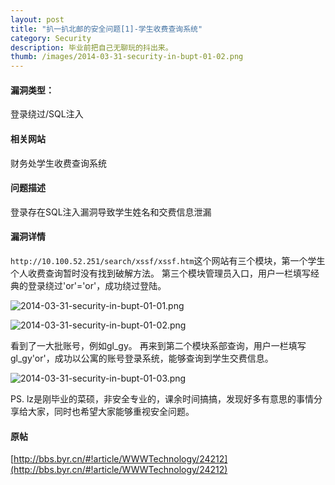 ```yaml
---
layout: post
title: "扒一扒北邮的安全问题[1]-学生收费查询系统"
category: Security
description: 毕业前把自己无聊玩的抖出来。
thumb: /images/2014-03-31-security-in-bupt-01-02.png
---
```


#### 漏洞类型： 

登录绕过/SQL注入

#### 相关网站

财务处学生收费查询系统

#### 问题描述

登录存在SQL注入漏洞导致学生姓名和交费信息泄漏

#### 漏洞详情

`http://10.100.52.251/search/xssf/xssf.htm`这个网站有三个模块，第一个学生个人收费查询暂时没有找到破解方法。 
第三个模块管理员入口，用户一栏填写经典的登录绕过'or'='or'，成功绕过登陆。 

![2014-03-31-security-in-bupt-01-01.png](//dn-johnwong.qbox.me/images/2014-03-31-security-in-bupt-01-01.png)

![2014-03-31-security-in-bupt-01-02.png](//dn-johnwong.qbox.me/images/2014-03-31-security-in-bupt-01-02.png)

看到了一大批账号，例如gl_gy。 
再来到第二个模块系部查询，用户一栏填写gl_gy'or'，成功以公寓的账号登录系统，能够查询到学生交费信息。 

![2014-03-31-security-in-bupt-01-03.png](//dn-johnwong.qbox.me/images/2014-03-31-security-in-bupt-01-03.png)
  
PS. lz是刚毕业的菜硕，非安全专业的，课余时间搞搞，发现好多有意思的事情分享给大家，同时也希望大家能够重视安全问题。 

#### 原帖

[http://bbs.byr.cn/#!article/WWWTechnology/24212](http://bbs.byr.cn/#!article/WWWTechnology/24212)